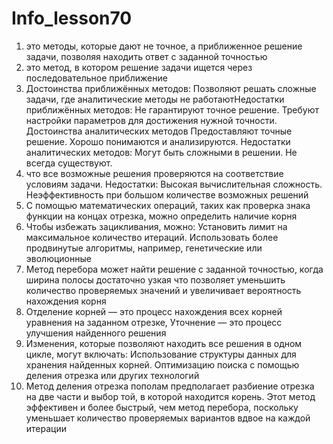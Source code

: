 # Info_lesson70

1.  это методы, которые дают не точное, а приближенное решение задачи, позволяя находить ответ с заданной точностью
2.  это метод, в котором решение задачи ищется через последовательное приближение
3.   Достоинства приближённых методов: Позволяют решать сложные задачи, где аналитические методы не работаютНедостатки приближённых методов: Не гарантируют точное решение. Требуют настройки параметров для достижения нужной точности. Достоинства аналитических методов Предоставляют точные решение. Хорошо понимаются и анализируются. Недостатки аналитических методов: Могут быть сложными в решении. Не всегда существуют.
4.   что все возможные решения проверяются на соответствие условиям задачи. Недостатки: Высокая вычислительная сложность. Неэффективность при большом количестве возможных решений
5.   С помощью математических операций, таких как проверка знака функции на концах отрезка, можно определить наличие корня
6.   Чтобы избежать зацикливания, можно: Установить лимит на максимальное количество итераций. Использовать более продвинутые алгоритмы, например, генетические или эволюционные
7.    Метод перебора может найти решение с заданной точностью, когда ширина полосы достаточно узкая что позволяет уменьшить количество проверяемых значений и увеличивает вероятность нахождения корня
8.  Отделение корней — это процесс нахождения всех корней уравнения на заданном отрезке,  Уточнение — это процесс улучшения найденного решения
9.  Изменения, которые позволяют находить все решения в одном цикле, могут включать: Использование структуры данных для хранения найденных корней. Оптимизацию поиска с помощью деления отрезка или других технологий
10.  Метод деления отрезка пополам предполагает разбиение отрезка на две части и выбор той, в которой находится корень. Этот метод эффективен и более быстрый, чем метод перебора, поскольку уменьшает количество проверяемых вариантов вдвое на каждой итерации
